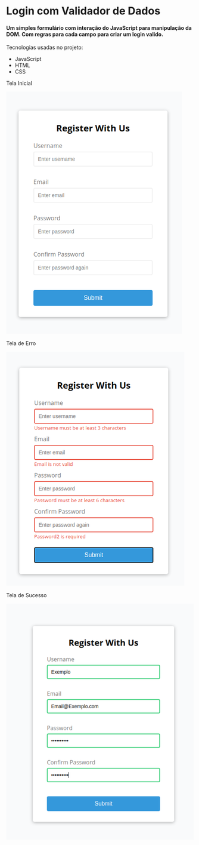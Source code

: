 # Login com Validador de Dados

#### Um simples formulário com interação do JavaScript para manipulação da DOM. Com regras para cada campo para criar um login valido.


Tecnologias usadas no projeto:

- JavaScript
- HTML
- CSS

Tela Inicial

![](./tela-inicial.png)

Tela de Erro

![](./tela-error.png)

Tela de Sucesso

![](tela-success.png)